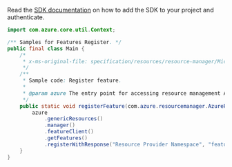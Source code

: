 Read the [SDK documentation](https://github.com/Azure/azure-sdk-for-java/blob/azure-resourcemanager_2.14.0/sdk/resourcemanager/azure-resourcemanager/README.md) on how to add the SDK to your project and authenticate.

```java
import com.azure.core.util.Context;

/** Samples for Features Register. */
public final class Main {
    /*
     * x-ms-original-file: specification/resources/resource-manager/Microsoft.Features/stable/2021-07-01/examples/registerFeature.json
     */
    /**
     * Sample code: Register feature.
     *
     * @param azure The entry point for accessing resource management APIs in Azure.
     */
    public static void registerFeature(com.azure.resourcemanager.AzureResourceManager azure) {
        azure
            .genericResources()
            .manager()
            .featureClient()
            .getFeatures()
            .registerWithResponse("Resource Provider Namespace", "feature", Context.NONE);
    }
}
```
